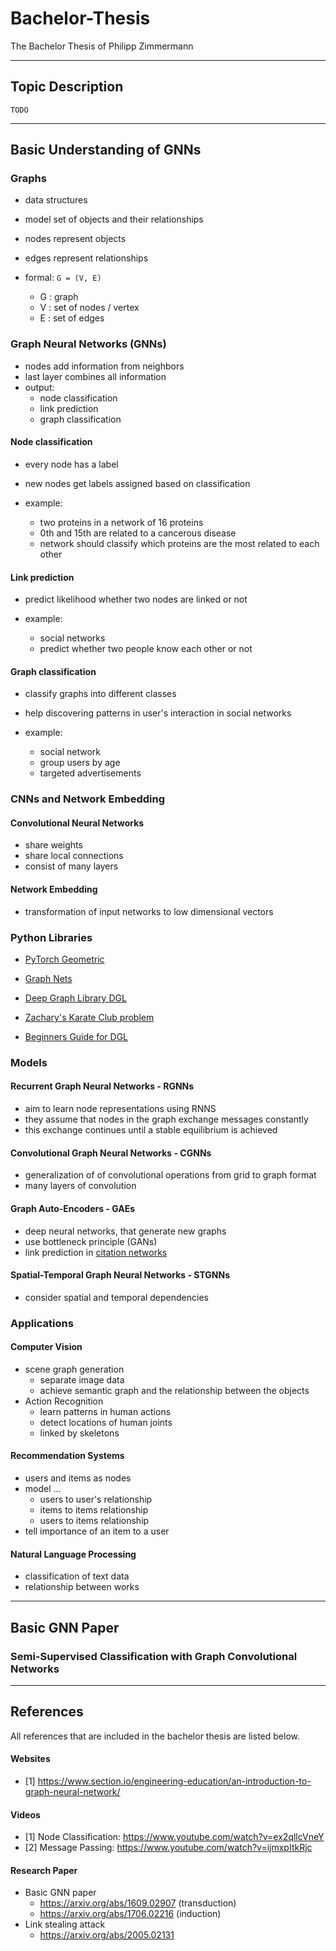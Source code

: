 # Bachelor-Thesis
The Bachelor Thesis of Philipp Zimmermann

---

## Topic Description

`TODO`

---

## Basic Understanding of GNNs

### Graphs
- data structures
- model set of objects and their relationships
- nodes represent objects
- edges represent relationships


- formal: `G = (V, E)`
  - G : graph
  - V : set of nodes / vertex
  - E : set of edges


### Graph Neural Networks (GNNs)
- nodes add information from neighbors
- last layer combines all information
- output:
  - node classification
  - link prediction
  - graph classification

#### Node classification
- every node has a label
- new nodes get labels assigned based on classification


- example:
  - two proteins in a network of 16 proteins
  - 0th and 15th are related to a cancerous disease
  - network should classify which proteins are the most related to each other

#### Link prediction
- predict likelihood whether two nodes are linked or not


- example:
  - social networks
  - predict whether two people know each other or not

#### Graph classification
- classify graphs into different classes
- help discovering patterns in user's interaction in social networks


- example:
  - social network
  - group users by age
  - targeted advertisements

### CNNs and Network Embedding
#### Convolutional Neural Networks
- share weights
- share local connections
- consist of many layers

#### Network Embedding
- transformation of input networks to low dimensional vectors

### Python Libraries
- [PyTorch Geometric](https://pytorch-geometric.readthedocs.io/en/latest)
- [Graph Nets](https://github.com/deepmind/graph_nets)
- [Deep Graph Library DGL](https://www.dgl.ai/)


- [Zachary's Karate Club problem](https://docs.dgl.ai/tutorials/basics/1_first.html#sphx-glr-download-tutorials-basics-1-first-py)
- [Beginners Guide for DGL](https://docs.dgl.ai/tutorials/basics/2_basics.html)

### Models
#### Recurrent Graph Neural Networks - RGNNs
- aim to learn node representations using RNNS
- they assume that nodes in the graph exchange messages constantly
- this exchange continues until a stable equilibrium is achieved

#### Convolutional Graph Neural Networks - CGNNs
- generalization of of convolutional operations from grid to graph format
- many layers of convolution

#### Graph Auto-Encoders - GAEs
- deep neural networks, that generate new graphs
- use bottleneck principle (GANs)
- link prediction in [citation networks](https://arxiv.org/pdf/1611.07308.pdf)

#### Spatial-Temporal Graph Neural Networks - STGNNs
- consider spatial and temporal dependencies

### Applications
#### Computer Vision
- scene graph generation
  - separate image data
  - achieve semantic graph and the relationship between the objects
- Action Recognition
  - learn patterns in human actions
  - detect locations of human joints
  - linked by skeletons

#### Recommendation Systems
- users and items as nodes
- model ...
  - users to user's relationship
  - items to items relationship
  - users to items relationship
- tell importance of an item to a user

#### Natural Language Processing
- classification of text data
- relationship between works

---

## Basic GNN Paper

### Semi-Supervised Classification with Graph Convolutional Networks


---

## References
All references that are included in the bachelor thesis are listed below.

#### Websites
- [1] https://www.section.io/engineering-education/an-introduction-to-graph-neural-network/

#### Videos
- [1] Node Classification: https://www.youtube.com/watch?v=ex2qllcVneY
- [2] Message Passing: https://www.youtube.com/watch?v=ijmxpItkRjc

#### Research Paper
- Basic GNN paper
  - https://arxiv.org/abs/1609.02907 (transduction)
  - https://arxiv.org/abs/1706.02216 (induction)
- Link stealing attack
  - https://arxiv.org/abs/2005.02131
